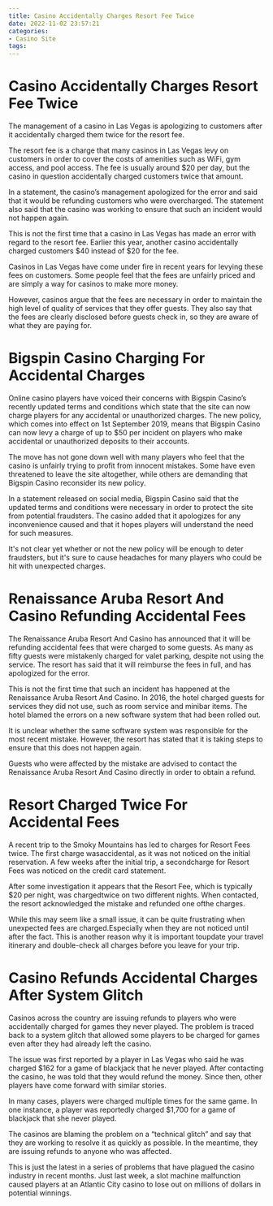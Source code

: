 ```yaml
---
title: Casino Accidentally Charges Resort Fee Twice
date: 2022-11-02 23:57:21
categories:
- Casino Site
tags:
---
```



#  Casino Accidentally Charges Resort Fee Twice

The management of a casino in Las Vegas is apologizing to customers after it accidentally charged them twice for the resort fee. 

The resort fee is a charge that many casinos in Las Vegas levy on customers in order to cover the costs of amenities such as WiFi, gym access, and pool access. The fee is usually around $20 per day, but the casino in question accidentally charged customers twice that amount. 

In a statement, the casino’s management apologized for the error and said that it would be refunding customers who were overcharged. The statement also said that the casino was working to ensure that such an incident would not happen again. 

This is not the first time that a casino in Las Vegas has made an error with regard to the resort fee. Earlier this year, another casino accidentally charged customers $40 instead of $20 for the fee. 

Casinos in Las Vegas have come under fire in recent years for levying these fees on customers. Some people feel that the fees are unfairly priced and are simply a way for casinos to make more money. 

However, casinos argue that the fees are necessary in order to maintain the high level of quality of services that they offer guests. They also say that the fees are clearly disclosed before guests check in, so they are aware of what they are paying for.

#  Bigspin Casino Charging For Accidental Charges

Online casino players have voiced their concerns with Bigspin Casino’s recently updated terms and conditions which state that the site can now charge players for any accidental or unauthorized charges. The new policy, which comes into effect on 1st September 2019, means that Bigspin Casino can now levy a charge of up to $50 per incident on players who make accidental or unauthorized deposits to their accounts.

The move has not gone down well with many players who feel that the casino is unfairly trying to profit from innocent mistakes. Some have even threatened to leave the site altogether, while others are demanding that Bigspin Casino reconsider its new policy.

In a statement released on social media, Bigspin Casino said that the updated terms and conditions were necessary in order to protect the site from potential fraudsters. The casino added that it apologizes for any inconvenience caused and that it hopes players will understand the need for such measures.

It's not clear yet whether or not the new policy will be enough to deter fraudsters, but it's sure to cause headaches for many players who could be hit with unexpected charges.

#  Renaissance Aruba Resort And Casino Refunding Accidental Fees

The Renaissance Aruba Resort And Casino has announced that it will be refunding accidental fees that were charged to some guests.
As many as fifty guests were mistakenly charged for valet parking, despite not using the service.
The resort has said that it will reimburse the fees in full, and has apologized for the error.

This is not the first time that such an incident has happened at the Renaissance Aruba Resort And Casino. In 2016, the hotel charged guests for services they did not use, such as room service and minibar items.
The hotel blamed the errors on a new software system that had been rolled out.

It is unclear whether the same software system was responsible for the most recent mistake. However, the resort has stated that it is taking steps to ensure that this does not happen again.

Guests who were affected by the mistake are advised to contact the Renaissance Aruba Resort And Casino directly in order to obtain a refund.

#  Resort Charged Twice For Accidental Fees 

A recent trip to the Smoky Mountains has led to charges for Resort Fees twice. The first charge wasaccidental, as it was not noticed on the initial reservation. A few weeks after the initial trip, a secondcharge for Resort Fees was noticed on the credit card statement.

After some investigation it appears that the Resort Fee, which is typically $20 per night, was chargedtwice on two different nights. When contacted, the resort acknowledged the mistake and refunded one ofthe charges.

While this may seem like a small issue, it can be quite frustrating when unexpected fees are charged.Especially when they are not noticed until after the fact. This is another reason why it is important toupdate your travel itinerary and double-check all charges before you leave for your trip.

#  Casino Refunds Accidental Charges After System Glitch

Casinos across the country are issuing refunds to players who were accidentally charged for games they never played. The problem is traced back to a system glitch that allowed some players to be charged for games even after they had already left the casino.

The issue was first reported by a player in Las Vegas who said he was charged $162 for a game of blackjack that he never played. After contacting the casino, he was told that they would refund the money. Since then, other players have come forward with similar stories.

In many cases, players were charged multiple times for the same game. In one instance, a player was reportedly charged $1,700 for a game of blackjack that she never played.

The casinos are blaming the problem on a “technical glitch” and say that they are working to resolve it as quickly as possible. In the meantime, they are issuing refunds to anyone who was affected.

This is just the latest in a series of problems that have plagued the casino industry in recent months. Just last week, a slot machine malfunction caused players at an Atlantic City casino to lose out on millions of dollars in potential winnings.